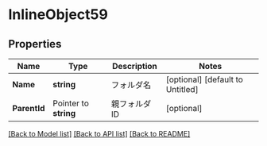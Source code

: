# InlineObject59

## Properties

Name | Type | Description | Notes
------------ | ------------- | ------------- | -------------
**Name** | **string** | フォルダ名 | [optional] [default to Untitled]
**ParentId** | Pointer to **string** | 親フォルダID | [optional] 

[[Back to Model list]](../README.md#documentation-for-models) [[Back to API list]](../README.md#documentation-for-api-endpoints) [[Back to README]](../README.md)


